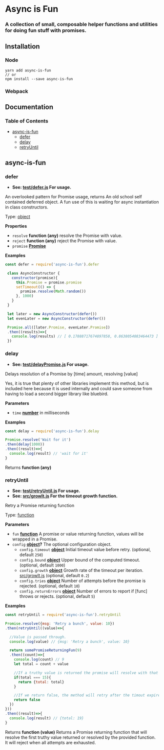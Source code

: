 # Async is Fun

### A collection of small, composable helper functions and utilities for doing fun stuff with promises.

## Installation

### Node

``` shell
yarn add async-is-fun
// or
npm install --save async-is-fun

```

### Webpack




## Documentation<!-- Generated by documentation.js. Update this documentation by updating the source code. -->

### Table of Contents

-   [async-is-fun][1]
    -   [defer][2]
    -   [delay][3]
    -   [retryUntil][4]

## async-is-fun

### defer

-   **See: [test/defer.js][5] For usage.**

An overlooked pattern for Promise usage, returns An old school self contained deferred object.
 A fun use of this is waiting for async instantiation in class constructors.

Type: [object][6]

**Properties**

-   `resolve` **function (any)** resolve the Promise with value.
-   `reject` **function (any)** reject the Promise with value.
-   `promise` **[Promise][7]** 

**Examples**

```javascript
const defer = require('async-is-fun').defer

 class AsyncConstructor {
   constructor(promise){
     this.Promise = promise.promise
     setTimeout(() => {
       promise.resolve(Math.random())
     }, 1000)
   }
 }

 let later = new AsyncConstructor(defer())
 let evenLater = new AsyncConstructor(defer())

 Promise.all([later.Promise, evenLater.Promise])
 .then((results)=>{
   console.log(results) // [ 0.17888717674897858, 0.8638054083464473 ]
 })
```

### delay

-   **See: [test/delayPromise.js][8] For usage.**

Delays resolution of a Promise by [time] amount, resolving [value]

Yes, it is true that plenty of other libraries implement this method, but is included here
because it is used internally and could save someone from having to load a second bigger library
like bluebird.

**Parameters**

-   `time` **[number][9]** in milliseconds

**Examples**

```javascript
const delay = require('async-is-fun').delay

Promise.resolve('Wait for it')
.then(delay(1000))
.then((result)=>{
  console.log(result) // 'wait for it'
}
```

Returns **function (any)** 

### retryUntil

-   **See: [test/retryUntil.js][10] For usage.**
-   **See: [src/growIt.js][11] For the timeout growth function.**

Retry a Promise returning function

Type: [function][12]

**Parameters**

-   `fun` **[function][12]** A promise or value returning function, values will be wrapped in a Promise.
-   `config` **[object][6]?** The optional configuration object.
    -   `config.timeout` **[object][6]** Initial timeout value before retry. (optional, default `250`)
    -   `config.bound` **[object][6]** Upper bound of the computed timeout. (optional, default `1000`)
    -   `config.growth` **[object][6]** Growth rate of the timeout per iteration. [src/growIt.js][11] (optional, default `0.2`)
    -   `config.tries` **[object][6]** Number of attempts before the promise is rejected. (optional, default `10`)
    -   `config.returnErrors` **[object][6]** Number of errors to report if [func] throws or rejects. (optional, default `5`)

**Examples**

```javascript
const retryUntil = require('async-is-fun').retryUntil

Promise.resolve({msg: 'Retry a bunch', value: 10})
.then(retryUntil((value)=>{

  //Value is passed through.
  console.log(value) // {msg: 'Retry a bunch', value: 10}

  return somePromiseReturningFun(9)
  .then((count)=>{
    console.log(count) // 9
    let total = count + value

    //If a truthy value is returned the promise will resolve with that value.
    if(total === 15){
      return {total: total}
    }

    //If we return false, the method will retry after the timout expires.
    return false
  })
}))
.then((result)=>{
  console.log(result) // {total: 19}
}
```

Returns **function (value)** Returns a Promise returning function that will resolve the first truthy value
returned or resolved by the provided function. It will reject when all attempts are exhausted.

[1]: #async-is-fun

[2]: #defer

[3]: #delay

[4]: #retryuntil

[5]: test/defer.js

[6]: https://developer.mozilla.org/docs/Web/JavaScript/Reference/Global_Objects/Object

[7]: https://developer.mozilla.org/docs/Web/JavaScript/Reference/Global_Objects/Promise

[8]: test/delayPromise.js

[9]: https://developer.mozilla.org/docs/Web/JavaScript/Reference/Global_Objects/Number

[10]: test/retryUntil.js

[11]: src/growIt.js

[12]: https://developer.mozilla.org/docs/Web/JavaScript/Reference/Statements/function
